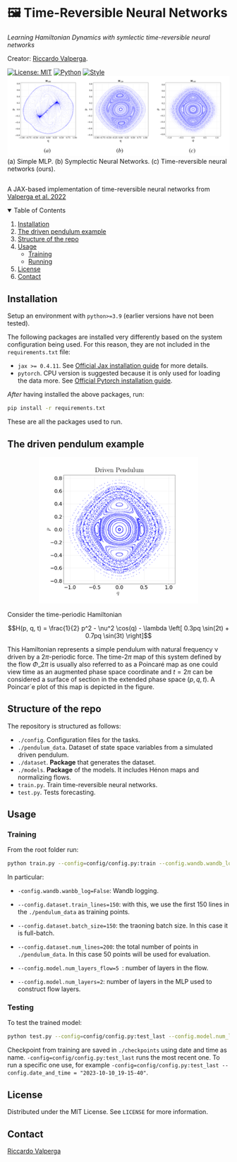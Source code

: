 # 🖼️ **Time-Reversible Neural Networks**

*Learning Hamiltonian Dynamics with symlectic time-reversible neural networks*

Creator: [Riccardo Valperga](https://twitter.com/RValperga).

[![License: MIT](https://img.shields.io/badge/License-MIT-purple)](https://opensource.org/licenses/MIT)
[![Python](https://img.shields.io/badge/python-3.9+-blue.svg)](https://www.python.org/downloads/release/python-390/)
[![Style](https://img.shields.io/badge/code%20style-black-000000)](https://github.com/psf/black)
![Alt Text](assets/learned-examples.png)
(a) Simple MLP. (b) Symplectic Neural Networks. (c) Time-reversible neural networks (ours).

##

A JAX-based implementation of time-reversible neural networks from [Valperga et al. 2022](https://arxiv.org/abs/2204.12323)

<!-- TABLE OF CONTENTS -->

<details open="open">
  <summary>Table of Contents</summary>
  <ol>
    <li>
      <a href="#installation">Installation</a>
    </li>
    <li>
      <a href="#driven pendulum">The driven pendulum example</a>
    </li>
    <li>
      <a href="#structure">Structure of the repo</a>
    </li>
    <li>
      <a href="#usage">Usage</a>
      <ul>
        <li><a href="#training">Training</a></li>
        <li><a href="#running">Running</a></li>
      </ul>
    </li>
    <li><a href="#license">License</a></li>
    <li><a href="#contact">Contact</a></li>
  </ol>
</details>

## Installation

Setup an environment with `python>=3.9` (earlier versions have not been tested).

The following packages are installed very differently based on the system configuration being used. For this reason, they are not included in the `requirements.txt` file:

- `jax >= 0.4.11`. See [Official Jax installation guide](https://github.com/google/jax#installation) for more details.
- `pytorch`. CPU version is suggested because it is only used for loading the data more. See [Official Pytorch installation guide](https://pytorch.org/get-started/locally/).

_After_ having installed the above packages, run:

```bash
pip install -r requirements.txt
```

These are all the packages used to run.

## The driven pendulum example

<p align="center">
  <img width="360" src="assets/driven-pendulum.png">
</p>

Consider the time-periodic Hamiltonian

$$H(p, q, t) = \frac{1}{2} p^2 - \nu^2 \cos(q) - \lambda \left[ 0.3pq \sin(2t) + 0.7pq \sin(3t) \right]$$


This Hamiltonian represents a simple pendulum with natural frequency ν driven by a $2π$-periodic force. The time-$2π$ map of this system defined by the flow $Φ\_{2π}$ is usually also referred to as a Poincaré map as one could view time as an augmented phase space coordinate and $t = 2π$ can be considered a surface of section in the extended phase space $(p, q, t)$. A Poincar´e plot of     this map is depicted in the figure.

## Structure of the repo

The repository is structured as follows:

- `./config`. Configuration files for the tasks.
- `./pendulum_data`. Dataset of state space variables from a simulated driven pendulum.
- `./dataset`. **Package** that generates the dataset.
- `./models`. **Package** of the models. It includes Hénon maps and normalizing flows.
- `train.py`. Train time-reversible neural networks.
- `test.py`. Tests forecasting.

## Usage

### Training

From the root folder run:

```bash
python train.py --config=config/config.py:train --config.wandb.wandb_log=False --config.dataset.batch_size=150 --config.dataset.train_lines=150 --config.dataset.num_lines=200 --config.model.num_layers_flow=5 --config.model.num_layers=2 --config.model.num_hidden=32 --config.model.d=1 --config.train.num_epochs=10000 --config.train.lr=0.001 --config.seed=42
```

In particular:

- `-config.wandb.wanbb_log=False`: Wandb logging.

- `--config.dataset.train_lines=150`: with this, we use the first 150 lines in the `./pendulum_data` as training points.

- `--config.dataset.batch_size=150`: the traoning batch size. In this case it is full-batch.

- `--config.dataset.num_lines=200`: the total number of points in `./pendulum_data`. In this case 50 points will be used for evaluation.

- `--config.model.num_layers_flow=5 `: number of layers in the flow.

- `--config.model.num_layers=2`: number of layers in the MLP used to construct flow layers.

### Testing

To test the trained model:

```bash
python test.py --config=config/config.py:test_last --config.model.num_layers_flow=5 --config.model.num_layers=2 --config.model.num_hidden=32 --config.model.d=1
```

Checkpoint from training are saved in `./checkpoints` using date and time as name. `-config=config/config.py:test_last` runs the most recent one. To run a specific one use, for example `-config=config/config.py:test_last --config.date_and_time = "2023-10-10_19-15-40"`.

## License

Distributed under the MIT License. See `LICENSE` for more information.

## Contact

[Riccardo Valperga](https://twitter.com/RValperga)
